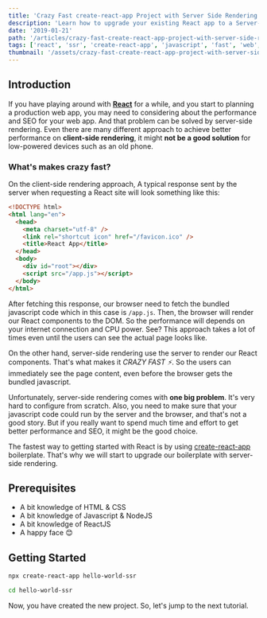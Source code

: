 ```yaml
---
title: 'Crazy Fast create-react-app Project with Server Side Rendering'
description: 'Learn how to upgrade your existing React app to a Server-rendered web app'
date: '2019-01-21'
path: '/articles/crazy-fast-create-react-app-project-with-server-side-rendering'
tags: ['react', 'ssr', 'create-react-app', 'javascript', 'fast', 'web', 'app']
thumbnail: '/assets/crazy-fast-create-react-app-project-with-server-side-rendering.png'
---
```


<!-- > **Note:** lorem ipsum dolor sit amet! -->

## Introduction

If you have playing around with [**React**](https://reactjs.org) for a while, and you start to planning a production web app, you may need to considering about the performance and SEO for your web app. And that problem can be solved by server-side rendering. Even there are many different approach to achieve better performance on **client-side rendering**, it might **not be a good solution** for low-powered devices such as an old phone.

### What's makes crazy fast?

On the client-side rendering approach, A typical response sent by the server when requesting a React site will look something like this:

```html
<!DOCTYPE html>
<html lang="en">
  <head>
    <meta charset="utf-8" />
    <link rel="shortcut icon" href="/favicon.ico" />
    <title>React App</title>
  </head>
  <body>
    <div id="root"></div>
    <script src="/app.js"></script>
  </body>
</html>
```

After fetching this response, our browser need to fetch the bundled javascript code which in this case is `/app.js`. Then, the browser will render our React components to the DOM. So the performance will depends on your internet connection and CPU power. See? This approach takes a lot of times even until the users can see the actual page looks like.

On the other hand, server-side rendering use the server to render our React components. That's what makes it _CRAZY FAST ⚡_. So the users can immediately see the page content, even before the browser gets the bundled javascript.

Unfortunately, server-side rendering comes with **one big problem**. It's very hard to configure from scratch. Also, you need to make sure that your javascript code could run by the server and the browser, and that's not a good story. But if you really want to spend much time and effort to get better performance and SEO, it might be the good choice.

The fastest way to getting started with React is by using [create-react-app](https://facebook.github.io/create-react-app) boilerplate. That's why we will start to upgrade our boilerplate with server-side rendering.

## Prerequisites

- A bit knowledge of HTML & CSS
- A bit knowledge of Javascript & NodeJS
- A bit knowledge of ReactJS
- A happy face 😊

## Getting Started

```bash
npx create-react-app hello-world-ssr

cd hello-world-ssr
```

Now, you have created the new project. So, let's jump to the next tutorial.
